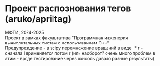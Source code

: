 # Проект распознования тегов (aruko/apriltag)
МФТИ, 2024-2025 \
Проект в рамках факультатива "Программная инженерия вычислительных систем с использованием С++" \
Предупреждение - в scipy перемножение вращений в виде l * r - сначала l применяется потом r (или наоборот? очень много проблем в этим - вроде тестирование через консоль давало разные результаты)
